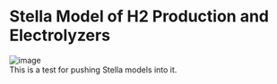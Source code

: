 # Stella Model of H2 Production and Electrolyzers
![image](https://github.com/user-attachments/assets/11d5ce1d-4e8a-4320-9a83-de7782f325da) </c>
<br>
This is a test for pushing Stella models into it.
